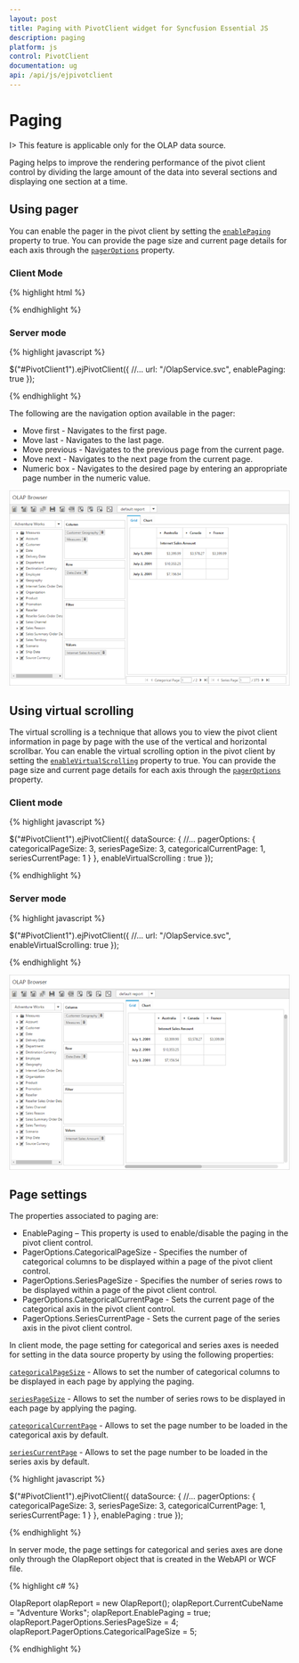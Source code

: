 ```yaml
---
layout: post
title: Paging with PivotClient widget for Syncfusion Essential JS
description: paging
platform: js
control: PivotClient
documentation: ug
api: /api/js/ejpivotclient
---
```


# Paging

I> This feature is applicable only for the OLAP data source.

Paging helps to improve the rendering performance of the pivot client control by dividing the large amount of the data into several sections and displaying one section at a time.

## Using pager

You can enable the pager in the pivot client by setting the [`enablePaging`](/api/js/ejpivotclient#members:enablepaging) property to true. You can provide the page size and current page details for each axis through the [`pagerOptions`](/api/js/ejpivotclient#members:datasource-pageroptions) property.

### Client Mode

{% highlight html %}

<div id="PivotClient1"></div>
<script>
    $("#PivotClient1").ejPivotClient({
        //...
        dataSource: {
            //...
            pagerOptions: {
                categoricalPageSize: 3,
                seriesPageSize: 3,
                categoricalCurrentPage: 1,
                seriesCurrentPage: 1
            }
        },
        enablePaging : true
    });
</script>
{% endhighlight %}

### Server mode

{% highlight javascript %}

$("#PivotClient1").ejPivotClient({
    //...
    url: "/OlapService.svc",
    enablePaging: true
});

{% endhighlight %}

The following are the navigation option available in the pager:

* Move first - Navigates to the first page.
* Move last - Navigates to the last page.
* Move previous - Navigates to the previous page from the current page.
* Move next - Navigates to the next page from the current page.
* Numeric box - Navigates to the desired page by entering an appropriate page number in the numeric value.

![Paging in JavaScript pivot client control](Paging_images/paging.png)


## Using virtual scrolling

The virtual scrolling is a technique that allows you to view the pivot client information in page by page with the use of the vertical and horizontal scrollbar. You can enable the virtual scrolling option in the pivot client by setting the [`enableVirtualScrolling`](/api/js/ejpivotclient#members:enablevirtualscrolling) property to true. You can provide the page size and current page details for each axis through the [`pagerOptions`](/api/js/ejpivotclient#members:datasource-pageroptions) property.

### Client mode

{% highlight javascript %}

$("#PivotClient1").ejPivotClient({
    dataSource: {
        //...
        pagerOptions: {
            categoricalPageSize: 3,
            seriesPageSize: 3,
            categoricalCurrentPage: 1,
            seriesCurrentPage: 1
        }
    },
    enableVirtualScrolling : true
});

{% endhighlight %}

### Server mode

{% highlight javascript %}

$("#PivotClient1").ejPivotClient({
    //...
    url: "/OlapService.svc",
    enableVirtualScrolling: true
});

{% endhighlight %}

![Virtual scrolling in JavaScript pivot client control](Paging_images/virtual-scrolling.png)

## Page settings

The properties associated to paging are:
* EnablePaging – This property is used to enable/disable the paging in the pivot client control.
* PagerOptions.CategoricalPageSize - Specifies the number of categorical columns to be displayed within a page of the pivot client control.
* PagerOptions.SeriesPageSize - Specifies the number of series rows to be displayed within a page of the pivot client control.
* PagerOptions.CategoricalCurrentPage - Sets the current page of the categorical axis in the pivot client control.
* PagerOptions.SeriesCurrentPage - Sets the current page of the series axis in the pivot client control.

In client mode, the page setting for categorical and series axes is needed for setting in the data source property by using the following properties:

[`categoricalPageSize`](/api/js/ejpivotclient#members:datasource-pageroptions-categoricalpagesize) - Allows to set the number of categorical columns to be displayed in each page by applying the paging.

[`seriesPageSize`](/api/js/ejpivotclient#members:datasource-pageroptions-seriespagesize) - Allows to set the number of series rows to be displayed in each page by applying the paging.

[`categoricalCurrentPage`](/api/js/ejpivotclient#members:datasource-pageroptions-categoricalcurrentpage) - Allows to set the page number to be loaded in the categorical axis by default.

[`seriesCurrentPage`](/api/js/ejpivotclient#members:datasource-pageroptions-seriescurrentpage) - Allows to set the page number to be loaded in the series axis by default.

{% highlight javascript %}

$("#PivotClient1").ejPivotClient({
    dataSource: {
        //...
        pagerOptions: {
            categoricalPageSize: 3,
            seriesPageSize: 3,
            categoricalCurrentPage: 1,
            seriesCurrentPage: 1
        }
    },
    enablePaging : true
});

{% endhighlight %}

In server mode, the page settings for categorical and series axes are done only through the OlapReport object that is created in the WebAPI or WCF file.

{% highlight c# %}

OlapReport olapReport = new OlapReport();
olapReport.CurrentCubeName = "Adventure Works";
olapReport.EnablePaging = true;
olapReport.PagerOptions.SeriesPageSize = 4;
olapReport.PagerOptions.CategoricalPageSize = 5;

{% endhighlight %}